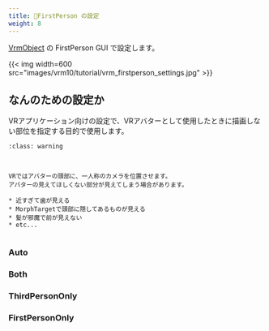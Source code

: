 ```yaml
---
title: 🚧FirstPerson の設定
weight: 8
---
```


[VrmObject](/univrm1/vrm1_tutorial/vrm_object) の FirstPerson GUI で設定します。

{{< img width=600 src="images/vrm10/tutorial/vrm_firstperson_settings.jpg" >}}

## なんのための設定か

VRアプリケーション向けの設定で、VRアバターとして使用したときに描画しない部位を指定する目的で使用します。

```{admonition} VRで見えてほしくない部分
:class: warning



VRではアバターの頭部に、一人称のカメラを位置させます。
アバターの見えてほしくない部分が見えてしまう場合があります。

* 近すぎて歯が見える
* MorphTargetで頭部に隠してあるものが見える
* 髪が邪魔で前が見えない
* etc...


```


### Auto

### Both

### ThirdPersonOnly

### FirstPersonOnly
